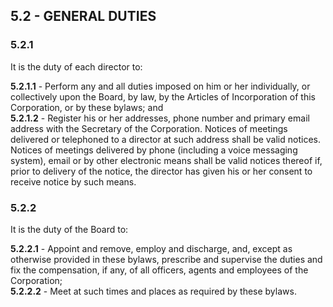 ## **5.2 - GENERAL DUTIES**

### **5.2.1**

It is the duty of each director to:

   **5.2.1.1** - Perform any and all duties imposed on him or her individually, or collectively upon the Board, by law, by the Articles of Incorporation of this Corporation, or by these bylaws; and  
   **5.2.1.2** - Register his or her addresses, phone number and primary email address with the Secretary of the Corporation. Notices of meetings delivered or telephoned to a director at such address shall be valid notices. Notices of meetings delivered by phone (including a voice messaging system), email or by other electronic means shall be valid notices thereof if, prior to delivery of the notice, the director has given his or her consent to receive notice by such means.

### **5.2.2**

It is the duty of the Board to:

   **5.2.2.1** - Appoint and remove, employ and discharge, and, except as otherwise provided in these bylaws, prescribe and supervise the duties and fix the compensation, if any, of all officers, agents and employees of the Corporation;  
   **5.2.2.2** - Meet at such times and places as required by these bylaws.

